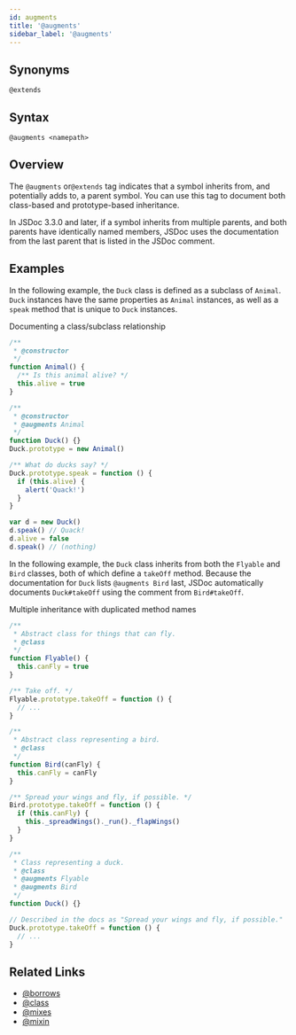 ```yaml
---
id: augments
title: '@augments'
sidebar_label: '@augments'
---
```


## Synonyms

`@extends`

## Syntax

`@augments <namepath>`

## Overview

The `@augments` or`@extends` tag indicates that a symbol inherits from, and potentially adds to, a parent symbol. You can use this tag to document both class-based and prototype-based inheritance.

In JSDoc 3.3.0 and later, if a symbol inherits from multiple parents, and both parents have identically named members, JSDoc uses the documentation from the last parent that is listed in the JSDoc comment.

## Examples

In the following example, the `Duck` class is defined as a subclass of `Animal`. `Duck` instances have the same properties as `Animal` instances, as well as a `speak` method that is unique to `Duck` instances.

Documenting a class/subclass relationship

```js
/**
 * @constructor
 */
function Animal() {
  /** Is this animal alive? */
  this.alive = true
}

/**
 * @constructor
 * @augments Animal
 */
function Duck() {}
Duck.prototype = new Animal()

/** What do ducks say? */
Duck.prototype.speak = function () {
  if (this.alive) {
    alert('Quack!')
  }
}

var d = new Duck()
d.speak() // Quack!
d.alive = false
d.speak() // (nothing)
```

In the following example, the `Duck` class inherits from both the `Flyable` and `Bird` classes, both of which define a `takeOff` method. Because the documentation for `Duck` lists `@augments Bird` last, JSDoc automatically documents `Duck#takeOff` using the comment from `Bird#takeOff`.

Multiple inheritance with duplicated method names

```js
/**
 * Abstract class for things that can fly.
 * @class
 */
function Flyable() {
  this.canFly = true
}

/** Take off. */
Flyable.prototype.takeOff = function () {
  // ...
}

/**
 * Abstract class representing a bird.
 * @class
 */
function Bird(canFly) {
  this.canFly = canFly
}

/** Spread your wings and fly, if possible. */
Bird.prototype.takeOff = function () {
  if (this.canFly) {
    this._spreadWings()._run()._flapWings()
  }
}

/**
 * Class representing a duck.
 * @class
 * @augments Flyable
 * @augments Bird
 */
function Duck() {}

// Described in the docs as "Spread your wings and fly, if possible."
Duck.prototype.takeOff = function () {
  // ...
}
```

## Related Links

- [@borrows](./borrows.md)
- [@class](./class.md)
- [@mixes](./mixes.md)
- [@mixin](./mixin.md)
